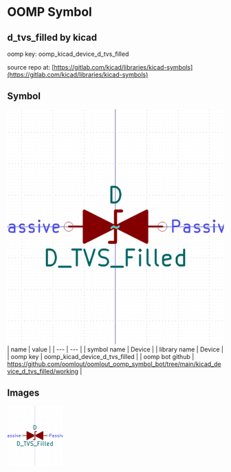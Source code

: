 # OOMP Symbol  
## d_tvs_filled  by kicad  
  
oomp key: oomp_kicad_device_d_tvs_filled  
  
source repo at: [https://gitlab.com/kicad/libraries/kicad-symbols](https://gitlab.com/kicad/libraries/kicad-symbols)  
## Symbol  
  
[![working.png](working_600.png)](working.png)  
| name | value | 
| --- | --- | 
| symbol name | Device | 
| library name | Device | 
| oomp key | oomp_kicad_device_d_tvs_filled | 
| oomp bot github | https://github.com/oomlout/oomlout_oomp_symbol_bot/tree/main/kicad_device_d_tvs_filled/working | 
## Images  
  
[![working.png](working_140.png)](working.png)  
